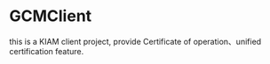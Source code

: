 # GCMClient

this is a KIAM client  project,  provide Certificate of operation、unified certification feature.